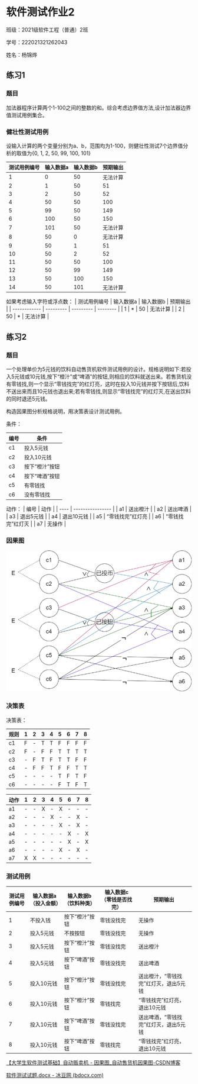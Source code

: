 # 软件测试作业2

班级：2021级软件工程（普通）2班

学号：222021321262043

姓名：杨锦烨

## 练习1

### 题目

加法器程序计算两个1-100之间的整数的和。综合考虑边界值方法,设计加法器边界值测试用例集合。

### 健壮性测试用例

设输入计算的两个变量分别为a、b，范围均为1-100，则健壮性测试7个边界值分析的取值为{0, 1, 2, 50, 99, 100, 101}

| 测试用例编号 | 输入数据a | 输入数据b | 预期输出 |
| ------------ | --------- | --------- | -------- |
| 1            | 0         | 50        | 无法计算 |
| 2            | 1         | 50        | 51       |
| 3            | 2         | 50        | 52       |
| 4            | 50        | 50        | 100      |
| 5            | 99        | 50        | 149      |
| 6            | 100       | 50        | 150      |
| 7            | 101       | 50        | 无法计算 |
| 8            | 50        | 0         | 无法计算 |
| 9            | 50        | 1         | 51       |
| 10           | 50        | 2         | 52       |
| 11           | 50        | 50        | 100      |
| 12           | 50        | 99        | 149      |
| 13           | 50        | 100       | 150      |
| 14           | 50        | 101       | 无法计算 |

如果考虑输入字符或浮点数：
| 测试用例编号 | 输入数据a | 输入数据b | 预期输出 |
| ------------ | --------- | --------- | -------- |
| 1            | \*        | 50        | 无法计算 |
| 2            | 50        | \*        | 无法计算 |

## 练习2

### 题目

一个处理单价为5元钱的饮料自动售货机软件测试用例的设计。规格说明如下:若投入5元钱或10元钱,按下“橙汁”或“啤酒”的按钮,则相应的饮料就送出来。若售货机没有零钱找,则一个显示“零钱找完”的红灯亮，这时在投入10元钱并按下按钮后,饮料不送出来而且10元钱也退出来;若有零钱找,则显示“零钱找完”的红灯灭,在送出饮料的同时退还5元钱。

构造因果图分析规格说明，用决策表设计测试用例。

条件：

| 编号 | 条件           |
| ---- | -------------- |
| c1   | 投入5元钱      |
| c2   | 投入10元钱     |
| c3   | 按下“橙汁”按钮 |
| c4   | 按下“啤酒”按钮 |
| c5   | 有零钱找       |
| c6   | 没有零钱找     |

动作：
| 编号 | 动作             |
| ---- | ---------------- |
| a1   | 送出橙汁         |
| a2   | 送出啤酒         |
| a3   | 退出5元钱        |
| a4   | 退出10元钱       |
| a5   | “零钱找完”红灯亮 |
| a6   | “零钱找完”红灯灭 |
| a7   | 无操作           |

### 因果图

![P7](pics\P7.png) 

### 决策表


决策表：

| 规则     | 1     | 2     | 3     | 4     | 5     | 6     | 7     | 8     |
| -------- | ----- | ----- | ----- | ----- | ----- | ----- | ----- | ----- |
| c1       | F     | -     | T     | T     | F     | F     | F     | F     |
| c2       | F     | -     | F     | F     | T     | T     | T     | T     |
| c3       | -     | F     | T     | F     | T     | T     | F     | F     |
| c4       | -     | F     | F     | T     | F     | F     | T     | T     |
| c5       | -     | -     | -     | -     | T     | F     | T     | F     |
| c6       | -     | -     | -     | -     | F     | T     | F     | T     |

| 动作 | 1    | 2    | 3    | 4    | 5    | 6    | 7    | 8    |
| ---- | ---- | ---- | ---- | ---- | ---- | ---- | ---- | ---- |
| a1   | -    | -    | X    | -    | X    | -    | -    | -    |
| a2   | -    | -    | -    | X    | -    | -    | X    | -    |
| a3   | -    | -    | -    | -    | X    | -    | X    | -    |
| a4   | -    | -    | -    | -    | -    | X    | -    | X    |
| a5   | -    | -    | -    | -    | -    | X    | -    | X    |
| a6   | -    | -    | -    | -    | X    | -    | X    | -    |
| a7   | X    | X    | -    | -    | -    | -    | -    | -    |

### 测试用例

| 测试用例编号 | 输入数据a（投入金额） | 输入数据b（饮料种类） | 输入数据c（零钱是否找完） | 预期输出                              |
| ------------ | --------------------- | --------------------- | ------------------------- | ------------------------------------- |
| 1            | 不投入钱              | 按下“橙汁”按钮        | 零钱没找完                | 无操作                                |
| 2            | 投入5元钱             | 不按按钮              | 零钱没找完                | 无操作                                |
| 3            | 投入5元钱             | 按下“橙汁”按钮        | 零钱没找完                | 送出橙汁                              |
| 4            | 投入5元钱             | 按下“啤酒”按钮        | 零钱没找完                | 送出啤酒                              |
| 5            | 投入10元钱            | 按下“橙汁”按钮        | 零钱没找完                | 送出橙汁，“零钱找完”红灯灭，退出5元钱 |
| 6            | 投入10元钱            | 按下“橙汁”按钮        | 零钱找完                  | “零钱找完”红灯亮，退出10元钱          |
| 7            | 投入10元钱            | 按下“啤酒”按钮        | 零钱没找完                | 送出啤酒，“零钱找完”红灯灭，退出5元钱 |
| 8            | 投入10元钱            | 按下“啤酒”按钮        | 零钱找完                  | “零钱找完”红灯亮，退出10元钱          |







[【大学生软件测试基础】自动贩卖机 - 因果图_自动售货机因果图-CSDN博客](https://blog.csdn.net/aiwuff/article/details/123928950)

[软件测试试题.docx - 冰豆网 (bdocx.com)](https://www.bdocx.com/doc/7886746.html)

